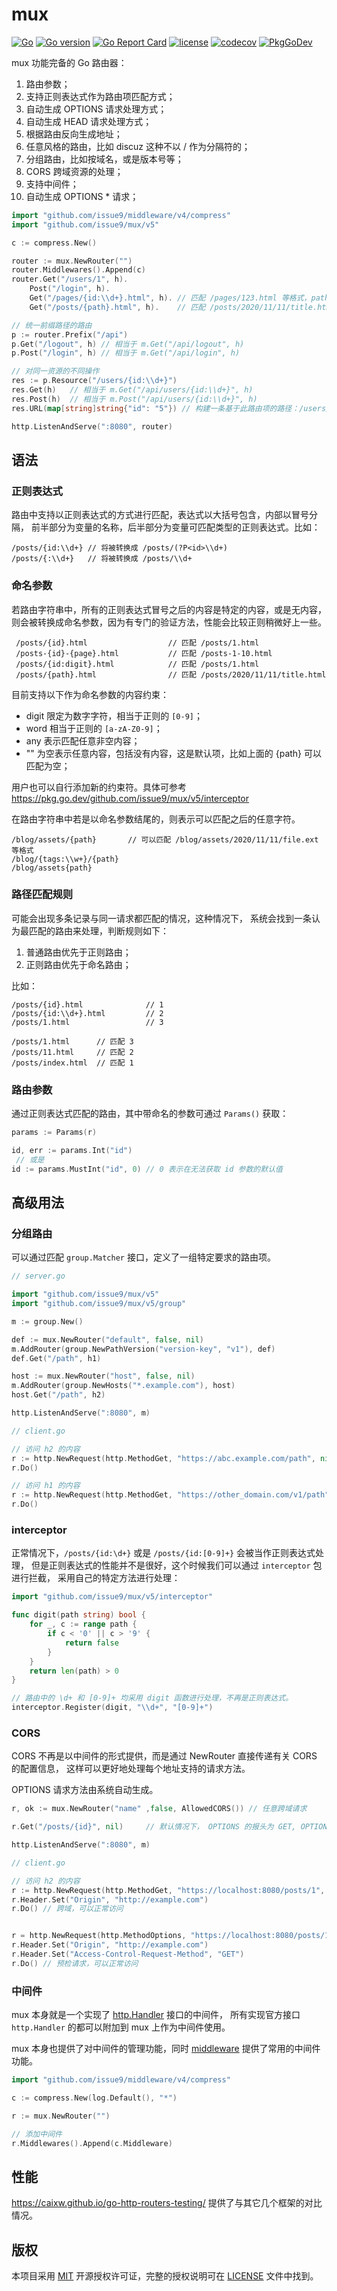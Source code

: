 # mux

[![Go](https://github.com/issue9/mux/workflows/Go/badge.svg)](https://github.com/issue9/mux/actions?query=workflow%3AGo)
[![Go version](https://img.shields.io/github/go-mod/go-version/issue9/mux)](https://golang.org)
[![Go Report Card](https://goreportcard.com/badge/github.com/issue9/mux)](https://goreportcard.com/report/github.com/issue9/mux)
[![license](https://img.shields.io/github/license/issue9/mux)](LICENSE)
[![codecov](https://codecov.io/gh/issue9/mux/branch/master/graph/badge.svg)](https://codecov.io/gh/issue9/mux)
[![PkgGoDev](https://pkg.go.dev/badge/github.com/issue9/mux/v5)](https://pkg.go.dev/github.com/issue9/mux/v5)

mux 功能完备的 Go 路由器：

1. 路由参数；
1. 支持正则表达式作为路由项匹配方式；
1. 自动生成 OPTIONS 请求处理方式；
1. 自动生成 HEAD 请求处理方式；
1. 根据路由反向生成地址；
1. 任意风格的路由，比如 discuz 这种不以 / 作为分隔符的；
1. 分组路由，比如按域名，或是版本号等；
1. CORS 跨域资源的处理；
1. 支持中间件；
1. 自动生成 OPTIONS * 请求；

```go
import "github.com/issue9/middleware/v4/compress"
import "github.com/issue9/mux/v5"

c := compress.New()

router := mux.NewRouter("")
router.Middlewares().Append(c)
router.Get("/users/1", h).
    Post("/login", h).
    Get("/pages/{id:\\d+}.html", h). // 匹配 /pages/123.html 等格式，path = 123
    Get("/posts/{path}.html", h).    // 匹配 /posts/2020/11/11/title.html 等格式，path = 2020/11/11/title

// 统一前缀路径的路由
p := router.Prefix("/api")
p.Get("/logout", h) // 相当于 m.Get("/api/logout", h)
p.Post("/login", h) // 相当于 m.Get("/api/login", h)

// 对同一资源的不同操作
res := p.Resource("/users/{id:\\d+}")
res.Get(h)   // 相当于 m.Get("/api/users/{id:\\d+}", h)
res.Post(h)  // 相当于 m.Post("/api/users/{id:\\d+}", h)
res.URL(map[string]string{"id": "5"}) // 构建一条基于此路由项的路径：/users/5

http.ListenAndServe(":8080", router)
```

## 语法

### 正则表达式

路由中支持以正则表达式的方式进行匹配，表达式以大括号包含，内部以冒号分隔，
前半部分为变量的名称，后半部分为变量可匹配类型的正则表达式。比如：

```text
/posts/{id:\\d+} // 将被转换成 /posts/(?P<id>\\d+)
/posts/{:\\d+}   // 将被转换成 /posts/\\d+
```

### 命名参数

若路由字符串中，所有的正则表达式冒号之后的内容是特定的内容，或是无内容，
则会被转换成命名参数，因为有专门的验证方法，性能会比较正则稍微好上一些。

```text
 /posts/{id}.html                  // 匹配 /posts/1.html
 /posts-{id}-{page}.html           // 匹配 /posts-1-10.html
 /posts/{id:digit}.html            // 匹配 /posts/1.html
 /posts/{path}.html                // 匹配 /posts/2020/11/11/title.html
```

目前支持以下作为命名参数的内容约束：

- digit 限定为数字字符，相当于正则的 `[0-9]`；
- word 相当于正则的 `[a-zA-Z0-9]`；
- any 表示匹配任意非空内容；
- "" 为空表示任意内容，包括没有内容，这是默认项，比如上面的 {path} 可以匹配为空；

用户也可以自行添加新的约束符。具体可参考 <https://pkg.go.dev/github.com/issue9/mux/v5/interceptor>

在路由字符串中若是以命名参数结尾的，则表示可以匹配之后的任意字符。

```text
/blog/assets/{path}       // 可以匹配 /blog/assets/2020/11/11/file.ext 等格式
/blog/{tags:\\w+}/{path}
/blog/assets{path}
```

### 路径匹配规则

可能会出现多条记录与同一请求都匹配的情况，这种情况下，
系统会找到一条认为最匹配的路由来处理，判断规则如下：

 1. 普通路由优先于正则路由；
 1. 正则路由优先于命名路由；

比如：

```text
/posts/{id}.html              // 1
/posts/{id:\\d+}.html         // 2
/posts/1.html                 // 3

/posts/1.html      // 匹配 3
/posts/11.html     // 匹配 2
/posts/index.html  // 匹配 1
```

### 路由参数

通过正则表达式匹配的路由，其中带命名的参数可通过 `Params()` 获取：

```go
params := Params(r)

id, err := params.Int("id")
 // 或是
id := params.MustInt("id", 0) // 0 表示在无法获取 id 参数的默认值
```

## 高级用法

### 分组路由

可以通过匹配 `group.Matcher` 接口，定义了一组特定要求的路由项。

```go
// server.go

import "github.com/issue9/mux/v5"
import "github.com/issue9/mux/v5/group"

m := group.New()

def := mux.NewRouter("default", false, nil)
m.AddRouter(group.NewPathVersion("version-key", "v1"), def)
def.Get("/path", h1)

host := mux.NewRouter("host", false, nil)
m.AddRouter(group.NewHosts("*.example.com"), host)
host.Get("/path", h2)

http.ListenAndServe(":8080", m)

// client.go

// 访问 h2 的内容
r := http.NewRequest(http.MethodGet, "https://abc.example.com/path", nil)
r.Do()

// 访问 h1 的内容
r := http.NewRequest(http.MethodGet, "https://other_domain.com/v1/path", nil)
r.Do()
```

### interceptor

正常情况下，`/posts/{id:\d+}` 或是 `/posts/{id:[0-9]+}` 会被当作正则表达式处理，
但是正则表达式的性能并不是很好，这个时候我们可以通过 `interceptor` 包进行拦截，
采用自己的特定方法进行处理：

```go
import "github.com/issue9/mux/v5/interceptor"

func digit(path string) bool {
    for _, c := range path {
        if c < '0' || c > '9' {
            return false
        }
    }
    return len(path) > 0
}

// 路由中的 \d+ 和 [0-9]+ 均采用 digit 函数进行处理，不再是正则表达式。
interceptor.Register(digit, "\\d+", "[0-9]+")
```

### CORS

CORS 不再是以中间件的形式提供，而是通过 NewRouter 直接传递有关 CORS 的配置信息，
这样可以更好地处理每个地址支持的请求方法。

OPTIONS 请求方法由系统自动生成。

```go
r, ok := mux.NewRouter("name" ,false, AllowedCORS()) // 任意跨域请求

r.Get("/posts/{id}", nil)     // 默认情况下， OPTIONS 的报头为 GET, OPTIONS

http.ListenAndServe(":8080", m)

// client.go

// 访问 h2 的内容
r := http.NewRequest(http.MethodGet, "https://localhost:8080/posts/1", nil)
r.Header.Set("Origin", "http://example.com")
r.Do() // 跨域，可以正常访问


r = http.NewRequest(http.MethodOptions, "https://localhost:8080/posts/1", nil)
r.Header.Set("Origin", "http://example.com")
r.Header.Set("Access-Control-Request-Method", "GET")
r.Do() // 预检请求，可以正常访问
```

### 中间件

mux 本身就是一个实现了 [http.Handler](https://pkg.go.dev/net/http#Handler) 接口的中间件，
所有实现官方接口 `http.Handler` 的都可以附加到 mux 上作为中间件使用。

mux 本身也提供了对中间件的管理功能，同时 [middleware](https://github.com/issue9/middleware) 提供了常用的中间件功能。

```go
import "github.com/issue9/middleware/v4/compress"

c := compress.New(log.Default(), "*")

r := mux.NewRouter("")

// 添加中间件
r.Middlewares().Append(c.Middleware)
```

## 性能

<https://caixw.github.io/go-http-routers-testing/> 提供了与其它几个框架的对比情况。

## 版权

本项目采用 [MIT](https://opensource.org/licenses/MIT) 开源授权许可证，完整的授权说明可在 [LICENSE](LICENSE) 文件中找到。
